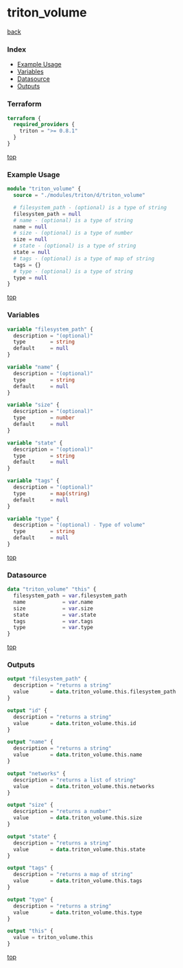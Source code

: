 # triton_volume

[back](../triton.md)

### Index

- [Example Usage](#example-usage)
- [Variables](#variables)
- [Datasource](#datasource)
- [Outputs](#outputs)

### Terraform

```terraform
terraform {
  required_providers {
    triton = ">= 0.8.1"
  }
}
```

[top](#index)

### Example Usage

```terraform
module "triton_volume" {
  source = "./modules/triton/d/triton_volume"

  # filesystem_path - (optional) is a type of string
  filesystem_path = null
  # name - (optional) is a type of string
  name = null
  # size - (optional) is a type of number
  size = null
  # state - (optional) is a type of string
  state = null
  # tags - (optional) is a type of map of string
  tags = {}
  # type - (optional) is a type of string
  type = null
}
```

[top](#index)

### Variables

```terraform
variable "filesystem_path" {
  description = "(optional)"
  type        = string
  default     = null
}

variable "name" {
  description = "(optional)"
  type        = string
  default     = null
}

variable "size" {
  description = "(optional)"
  type        = number
  default     = null
}

variable "state" {
  description = "(optional)"
  type        = string
  default     = null
}

variable "tags" {
  description = "(optional)"
  type        = map(string)
  default     = null
}

variable "type" {
  description = "(optional) - Type of volume"
  type        = string
  default     = null
}
```

[top](#index)

### Datasource

```terraform
data "triton_volume" "this" {
  filesystem_path = var.filesystem_path
  name            = var.name
  size            = var.size
  state           = var.state
  tags            = var.tags
  type            = var.type
}
```

[top](#index)

### Outputs

```terraform
output "filesystem_path" {
  description = "returns a string"
  value       = data.triton_volume.this.filesystem_path
}

output "id" {
  description = "returns a string"
  value       = data.triton_volume.this.id
}

output "name" {
  description = "returns a string"
  value       = data.triton_volume.this.name
}

output "networks" {
  description = "returns a list of string"
  value       = data.triton_volume.this.networks
}

output "size" {
  description = "returns a number"
  value       = data.triton_volume.this.size
}

output "state" {
  description = "returns a string"
  value       = data.triton_volume.this.state
}

output "tags" {
  description = "returns a map of string"
  value       = data.triton_volume.this.tags
}

output "type" {
  description = "returns a string"
  value       = data.triton_volume.this.type
}

output "this" {
  value = triton_volume.this
}
```

[top](#index)
